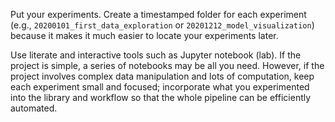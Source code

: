Put your experiments. Create a timestamped folder for each experiment (e.g.,
`20200101_first_data_exploration` or `20201212_model_visualization`) because it
makes it much easier to locate your experiments later. 

Use literate and interactive tools such as Jupyter notebook (lab). If the
project is simple, a series of notebooks may be all you need. However, if the
project involves complex data manipulation and lots of computation, keep each
experiment small and focused; incorporate what you experimented into the
library and workflow so that the whole pipeline can be efficiently automated. 
